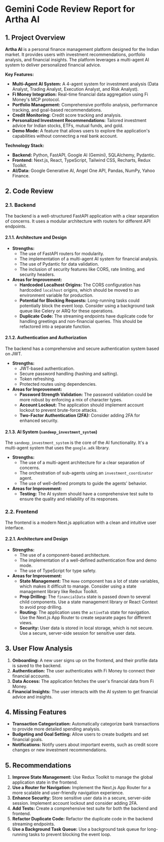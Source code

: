 # Gemini Code Review Report for Artha AI

## 1. Project Overview

**Artha AI** is a personal finance management platform designed for the Indian market. It provides users with investment recommendations, portfolio analysis, and financial insights. The platform leverages a multi-agent AI system to deliver personalized financial advice.

**Key Features:**

*   **Multi-Agent AI System:** A 4-agent system for investment analysis (Data Analyst, Trading Analyst, Execution Analyst, and Risk Analyst).
*   **Fi Money Integration:** Real-time financial data aggregation using Fi Money's MCP protocol.
*   **Portfolio Management:** Comprehensive portfolio analysis, performance tracking, and goal-based recommendations.
*   **Credit Monitoring:** Credit score tracking and analysis.
*   **Personalized Investment Recommendations:** Tailored investment advice for Indian stocks, ETFs, mutual funds, and gold.
*   **Demo Mode:** A feature that allows users to explore the application's capabilities without connecting a real bank account.

**Technology Stack:**

*   **Backend:** Python, FastAPI, Google AI (Gemini), SQLAlchemy, Pydantic.
*   **Frontend:** Next.js, React, TypeScript, Tailwind CSS, Recharts, Redux Toolkit.
*   **AI/Data:** Google Generative AI, Angel One API, Pandas, NumPy, Yahoo Finance.

## 2. Code Review

### 2.1. Backend

The backend is a well-structured FastAPI application with a clear separation of concerns. It uses a modular architecture with routers for different API endpoints.

#### 2.1.1. Architecture and Design

*   **Strengths:**
    *   The use of FastAPI routers for modularity.
    *   The implementation of a multi-agent AI system for financial analysis.
    *   The use of Pydantic for data validation.
    *   The inclusion of security features like CORS, rate limiting, and security headers.
*   **Areas for Improvement:**
    *   **Hardcoded Localhost Origins:** The CORS configuration has hardcoded `localhost` origins, which should be moved to an environment variable for production.
    *   **Potential for Blocking Requests:** Long-running tasks could potentially block the event loop. Consider using a background task queue like Celery or ARQ for these operations.
    *   **Duplicate Code:** The streaming endpoints have duplicate code for handling greetings and non-financial queries. This should be refactored into a separate function.

#### 2.1.2. Authentication and Authorization

The backend has a comprehensive and secure authentication system based on JWT.

*   **Strengths:**
    *   JWT-based authentication.
    *   Secure password handling (hashing and salting).
    *   Token refreshing.
    *   Protected routes using dependencies.
*   **Areas for Improvement:**
    *   **Password Strength Validation:** The password validation could be more robust by enforcing a mix of character types.
    *   **Account Lockout:** The application should implement account lockout to prevent brute-force attacks.
    *   **Two-Factor Authentication (2FA):** Consider adding 2FA for enhanced security.

#### 2.1.3. AI System (`sandeep_investment_system`)

The `sandeep_investment_system` is the core of the AI functionality. It's a multi-agent system that uses the `google.adk` library.

*   **Strengths:**
    *   The use of a multi-agent architecture for a clear separation of concerns.
    *   The orchestration of sub-agents using an `investment_coordinator` agent.
    *   The use of well-defined prompts to guide the agents' behavior.
*   **Areas for Improvement:**
    *   **Testing:** The AI system should have a comprehensive test suite to ensure the quality and reliability of its responses.

### 2.2. Frontend

The frontend is a modern Next.js application with a clean and intuitive user interface.

#### 2.2.1. Architecture and Design

*   **Strengths:**
    *   The use of a component-based architecture.
    *   The implementation of a well-defined authentication flow and demo mode.
    *   The use of TypeScript for type safety.
*   **Areas for Improvement:**
    *   **State Management:** The `Home` component has a lot of state variables, which makes it difficult to manage. Consider using a state management library like Redux Toolkit.
    *   **Prop Drilling:** The `financialData` state is passed down to several child components. Use a state management library or React Context to avoid prop drilling.
    *   **Routing:** The application uses the `activeTab` state for navigation. Use the Next.js App Router to create separate pages for different views.
    *   **Security:** User data is stored in local storage, which is not secure. Use a secure, server-side session for sensitive user data.

## 3. User Flow Analysis

1.  **Onboarding:** A new user signs up on the frontend, and their profile data is saved to the backend.
2.  **Authentication:** The user authenticates with Fi Money to connect their financial accounts.
3.  **Data Access:** The application fetches the user's financial data from Fi Money.
4.  **Financial Insights:** The user interacts with the AI system to get financial advice and insights.

## 4. Missing Features

*   **Transaction Categorization:** Automatically categorize bank transactions to provide more detailed spending analysis.
*   **Budgeting and Goal Setting:** Allow users to create budgets and set financial goals.
*   **Notifications:** Notify users about important events, such as credit score changes or new investment recommendations.

## 5. Recommendations

1.  **Improve State Management:** Use Redux Toolkit to manage the global application state in the frontend.
2.  **Use a Router for Navigation:** Implement the Next.js App Router for a more scalable and user-friendly navigation experience.
3.  **Enhance Security:** Store sensitive user data in a secure, server-side session. Implement account lockout and consider adding 2FA.
4.  **Add Tests:** Create a comprehensive test suite for both the backend and frontend.
5.  **Refactor Duplicate Code:** Refactor the duplicate code in the backend streaming endpoints.
6.  **Use a Background Task Queue:** Use a background task queue for long-running tasks to prevent blocking the event loop.
